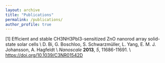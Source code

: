 ```yaml
---
layout: archive
title: "Publications"
permalink: /publications/
author_profile: true
---
```


[1] Efficient and stable CH3NH3PbI3-sensitized ZnO nanorod array solid-state solar cells \\
    D. Bi, G. Boschloo, S. Schwarzmüller, L. Yang, E. M. J. Johansson, A. Hagfeldt \\
    <i>Nanoscale</i> <b>2013</b>, <i>5</i>, 11686-11691. \\
    <a href="https://doi.org/10.1039/C3NR01542D">https://doi.org/10.1039/C3NR01542D<a/>
